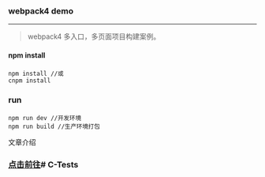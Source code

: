 ### webpack4 demo
------
>webpack4 多入口，多页面项目构建案例。
#### npm install
```
npm install //或
cnpm install
```
### run
```
npm run dev //开发环境
npm run build //生产环境打包
```
文章介绍

### [点击前往](https://segmentfault.com/a/1190000014984842)# C-Tests

